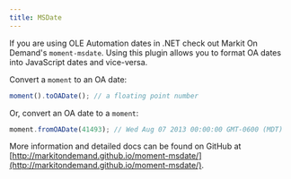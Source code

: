 ```yaml
---
title: MSDate
---
```



If you are using OLE Automation dates in .NET check out Markit On Demand's `moment-msdate`. Using this plugin allows you to format OA dates into JavaScript dates and vice-versa.

Convert a `moment` to an OA date:

<!-- skip-example -->
```javascript
moment().toOADate(); // a floating point number
```

Or, convert an OA date to a `moment`:

<!-- skip-example -->
```javascript
moment.fromOADate(41493); // Wed Aug 07 2013 00:00:00 GMT-0600 (MDT)
```

More information and detailed docs can be found on GitHub at [http://markitondemand.github.io/moment-msdate/](http://markitondemand.github.io/moment-msdate/).
